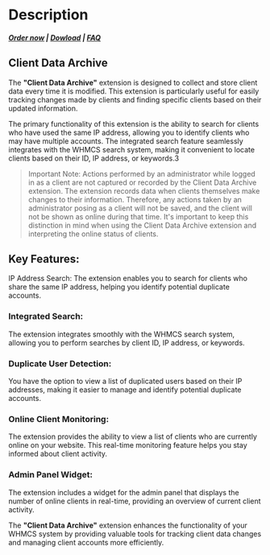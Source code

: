 # Description

#####  [Order now](https://puqcloud.com/whmcs-addon-puq-customization.php) | [Dowload](https://download.puqcloud.com/WHMCS/addons/PUQ-Customization/) | [FAQ](https://faq.puqcloud.com/)

## Client Data Archive

The **"Client Data Archive"** extension is designed to collect and store client data every time it is modified. This extension is particularly useful for easily tracking changes made by clients and finding specific clients based on their updated information.

The primary functionality of this extension is the ability to search for clients who have used the same IP address, allowing you to identify clients who may have multiple accounts. The integrated search feature seamlessly integrates with the WHMCS search system, making it convenient to locate clients based on their ID, IP address, or keywords.3

>Important Note: Actions performed by an administrator while logged in as a client are not captured or recorded by the Client Data Archive extension. The extension records data when clients themselves make changes to their information. Therefore, any actions taken by an administrator posing as a client will not be saved, and the client will not be shown as online during that time. It's important to keep this distinction in mind when using the Client Data Archive extension and interpreting the online status of clients.

## Key Features:

IP Address Search: The extension enables you to search for clients who share the same IP address, helping you identify potential duplicate accounts.

### Integrated Search:

The extension integrates smoothly with the WHMCS search system, allowing you to perform searches by client ID, IP address, or keywords.

### Duplicate User Detection:

You have the option to view a list of duplicated users based on their IP addresses, making it easier to manage and identify potential duplicate accounts.

### Online Client Monitoring:

The extension provides the ability to view a list of clients who are currently online on your website. This real-time monitoring feature helps you stay informed about client activity.

### Admin Panel Widget:

The extension includes a widget for the admin panel that displays the number of online clients in real-time, providing an overview of current client activity.

The **"Client Data Archive"** extension enhances the functionality of your WHMCS system by providing valuable tools for tracking client data changes and managing client accounts more efficiently.
